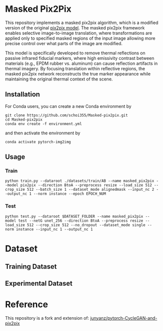 
# Masked Pix2Pix

This repository implements a masked pix2pix algorithm, which is a modified version of the original [pix2pix model](https://github.com/junyanz/pytorch-CycleGAN-and-pix2pix).
The masked pix2pix framework enables selective image-to-image translation, where transformations are applied only to specified masked regions of the input image allowing more precise control over what parts of the image are modified.

This model is specifically developed to remove thermal reflections on passive infrared fiducial markers, where high emissivity contrast between materials (e.g., EPDM rubber vs. aluminum) can cause reflection artifacts in thermal imagery. By focusing translation within reflective regions, the masked pix2pix network reconstructs the true marker appearance while maintaining the original thermal context of the scene.

## Installation

For Conda users, you can create a new Conda environment by

```
git clone https://github.com/schoi355/Masked-pix2pix.git
cd Masked-pix2pix
conda env create -f environment.yml
```
and then activate the environment by
```
conda activate pytorch-img2img
```

## Usage

### Train

```
python train.py --dataroot ./datasets/train/AB --name masked_pix2pix --model pix2pix --direction BtoA --preprocess resize --load_size 512 --crop_size 512 --batch_size 1 --dataset_mode alignedmask --input_nc 2 --output_nc 1 --norm instance --epoch EPOCH_NUM
```

### Test

```
python test.py --dataroot $DATASET_FOLDER --name masked_pix2pix --model test --netG unet_256 --direction BtoA --preprocess resize --load_size 512 --crop_size 512 --no_dropout --dataset_mode single --norm instance --input_nc 1 --output_nc 1

```

# Dataset

## Training Dataset

## Experimental Dataset

# Reference

This repository is a fork and extension of: [junyanz/pytorch-CycleGAN-and-pix2pix](https://github.com/junyanz/pytorch-CycleGAN-and-pix2pix)
